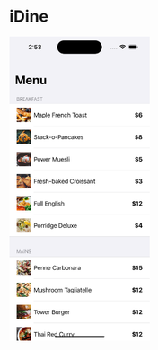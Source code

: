 # iDine

<img src="https://github.com/MutluClkn/My_iOS_Academia/blob/main/28.%20iDine/Documentation/menu.png " width="250">


